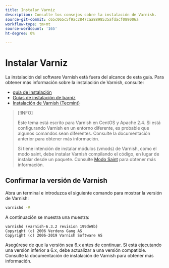 ```yaml
---
title: Instalar Varniz
description: Consulte los consejos sobre la instalación de Varnish.
source-git-commit: c65c065c5f9ac2847caa8898535afdacf089006a
workflow-type: tm+mt
source-wordcount: '165'
ht-degree: 0%

---
```



# Instalar Varniz

La instalación del software Varnish está fuera del alcance de esta guía. Para obtener más información sobre la instalación de Varnish, consulte:

- [guía de instalación](https://www.varnish-software.com/developers/tutorials/installing-varnish-ubuntu/)
- [Guías de instalación de barniz](https://www.varnish-cache.org/docs)
- [Instalación de Varnish (Tecmint)](https://www.tecmint.com/install-varnish-cache-web-accelerator/)

>[!INFO]
>
>Este tema está escrito para Varnish en CentOS y Apache 2.4. Si está configurando Varnish en un entorno diferente, es probable que algunos comandos sean diferentes. Consulte la documentación anterior para obtener más información.
>
>Si tiene intención de instalar módulos (vmods) de Varnish, como el modo saint, debe instalar Varnish compilando el código, en lugar de instalar desde un paquete. Consulte [Modo Saint](config-varnish-advanced.md#saint-mode) para obtener más información.

## Confirmar la versión de Varnish

Abra un terminal e introduzca el siguiente comando para mostrar la versión de Varnish:

```bash
varnishd -V
```

A continuación se muestra una muestra:

```terminal
varnishd (varnish-6.3.2 revision 199de9b)
Copyright (c) 2006 Verdens Gang AS
Copyright (c) 2006-2019 Varnish Software AS
```

Asegúrese de que la versión sea 6.x antes de continuar. Si está ejecutando una versión inferior a 6.x, debe actualizar a una versión compatible. Consulte la documentación de instalación de Varnish para obtener más información.
